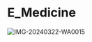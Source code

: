# E_Medicine


![IMG-20240322-WA0015](https://github.com/Ibrahim-K98han/E_Medicine_Application/assets/37374226/fb6f090a-f2f9-4b70-b795-d59a16290b5a)
